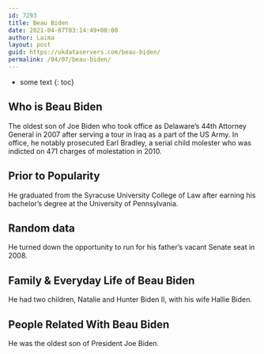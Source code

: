 ```yaml
---
id: 7293
title: Beau Biden
date: 2021-04-07T03:14:49+00:00
author: Laima
layout: post
guid: https://ukdataservers.com/beau-biden/
permalink: /04/07/beau-biden/
---
```


* some text
{: toc}


## Who is Beau Biden
                  
                  
                  
The oldest son of Joe Biden who took office as Delaware&#8217;s 44th Attorney General in 2007 after serving a tour in Iraq as a part of the US Army. In office, he notably prosecuted Earl Bradley, a serial child molester who was indicted on 471 charges of molestation in 2010.
                  
              
            
              
            
                
                
                
## Prior to Popularity
                  
                  
                  
He graduated from the Syracuse University College of Law after earning his bachelor&#8217;s degree at the University of Pennsylvania.
                  
              
            
              
            
                
                
                
## Random data
                  
                  
                  
He turned down the opportunity to run for his father&#8217;s vacant Senate seat in 2008.
                  
              
            
              
            
                
                
                
## Family & Everyday Life of Beau Biden
                  
                  
                  
He had two children, Natalie and Hunter Biden II, with his wife Hallie Biden.
                  
              
            
              
            
                
                
                
## People Related With Beau Biden
                  
                  
                  
He was the oldest son of President Joe Biden.
                  
              
            
              
            
                
              
            
              
              
            
            
              
            
          
          
          